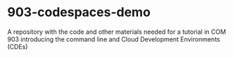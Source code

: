 # 903-codespaces-demo
A repository with the code and other materials needed for a tutorial in COM 903 introducing the command line and Cloud Development Environments (CDEs)
